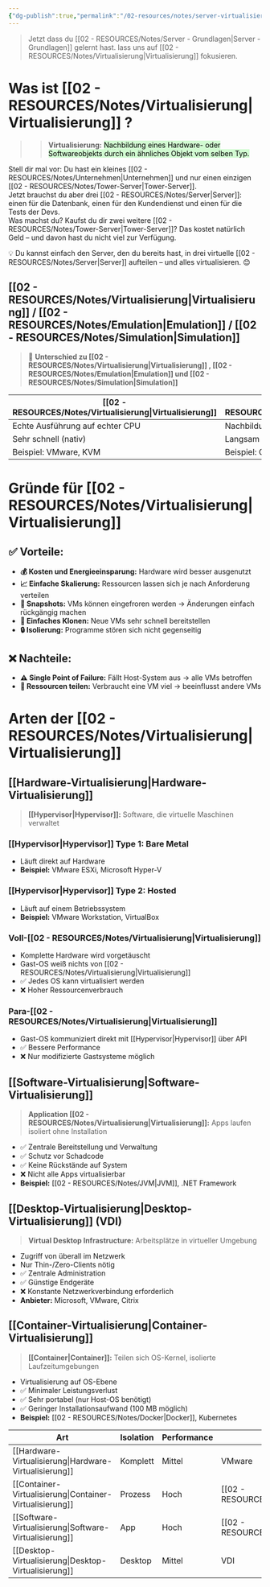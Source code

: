 ```yaml
---
{"dg-publish":true,"permalink":"/02-resources/notes/server-virtualisierung/","tags":["informatik/virtualisierung"],"noteIcon":"","updated":"2025-09-05T11:04:30.547+02:00"}
---
```


>Jetzt dass du [[02 - RESOURCES/Notes/Server - Grundlagen\|Server - Grundlagen]] gelernt hast. lass uns auf [[02 - RESOURCES/Notes/Virtualisierung\|Virtualisierung]] fokusieren.

# Was ist [[02 - RESOURCES/Notes/Virtualisierung\|Virtualisierung]] ?

> > **Virtualisierung:** <mark style="background: #BBFABBA6;">Nachbildung eines Hardware- oder Softwareobjekts durch ein ähnliches Objekt vom selben Typ.</mark>

Stell dir mal vor: Du hast ein kleines [[02 - RESOURCES/Notes/Unternehmen\|Unternehmen]] und nur einen einzigen [[02 - RESOURCES/Notes/Tower-Server\|Tower-Server]].  
Jetzt brauchst du aber drei [[02 - RESOURCES/Notes/Server\|Server]]: einen für die Datenbank, einen für den Kundendienst und einen für die Tests der Devs.  
Was machst du? Kaufst du dir zwei weitere [[02 - RESOURCES/Notes/Tower-Server\|Tower-Server]]? Das kostet natürlich Geld – und davon hast du nicht viel zur Verfügung.

💡 Du kannst einfach den Server, den du bereits hast, in drei virtuelle [[02 - RESOURCES/Notes/Server\|Server]] aufteilen – und alles virtualisieren. 😊

## [[02 - RESOURCES/Notes/Virtualisierung\|Virtualisierung]] / [[02 - RESOURCES/Notes/Emulation\|Emulation]] / [[02 - RESOURCES/Notes/Simulation\|Simulation]]

> 🔄 **Unterschied zu [[02 - RESOURCES/Notes/Virtualisierung\|Virtualisierung]] ,  [[02 - RESOURCES/Notes/Emulation\|Emulation]] und [[02 - RESOURCES/Notes/Simulation\|Simulation]]**

| [[02 - RESOURCES/Notes/Virtualisierung\|Virtualisierung]]             | [[02 - RESOURCES/Notes/Emulation\|Emulation]]                | [[02 - RESOURCES/Notes/Simulation\|Simulation]]                      |
| ------------------------------- | ---------------------------- | ----------------------------------- |
| Echte Ausführung auf echter CPU | Nachbildung fremder Hardware | Nachbildung des **Verhaltens**      |
| Sehr schnell (nativ)            | Langsam (wegen Übersetzung)  | Geschwindigkeit variabel            |
| Beispiel: VMware, KVM           | Beispiel: QEMU, Yuzu         | Beispiel: GNS3, Flugsimulator, NS-3 |

# Gründe für [[02 - RESOURCES/Notes/Virtualisierung\|Virtualisierung]]

## ✅ Vorteile:

- **💰 Kosten und Energieeinsparung:** Hardware wird besser ausgenutzt
- **📈 Einfache Skalierung:** Ressourcen lassen sich je nach Anforderung verteilen
- **📸 Snapshots:** VMs können eingefroren werden → Änderungen einfach rückgängig machen
- **🔄 Einfaches Klonen:** Neue VMs sehr schnell bereitstellen
- **🔒 Isolierung:** Programme stören sich nicht gegenseitig

## ❌ Nachteile:

- **⚠️ Single Point of Failure:** Fällt Host-System aus → alle VMs betroffen
- **🔄 Ressourcen teilen:** Verbraucht eine VM viel → beeinflusst andere VMs

# Arten der [[02 - RESOURCES/Notes/Virtualisierung\|Virtualisierung]]

## [[Hardware-Virtualisierung\|Hardware-Virtualisierung]]

> **[[Hypervisor\|Hypervisor]]:** Software, die virtuelle Maschinen verwaltet

### [[Hypervisor\|Hypervisor]] Type 1: Bare Metal

- Läuft direkt auf Hardware
- **Beispiel:** VMware ESXi, Microsoft Hyper-V

### [[Hypervisor\|Hypervisor]] Type 2: Hosted

- Läuft auf einem Betriebssystem
- **Beispiel:** VMware Workstation, VirtualBox

### Voll-[[02 - RESOURCES/Notes/Virtualisierung\|Virtualisierung]]

- Komplette Hardware wird vorgetäuscht
- Gast-OS weiß nichts von [[02 - RESOURCES/Notes/Virtualisierung\|Virtualisierung]]
- ✅ Jedes OS kann virtualisiert werden
- ❌ Hoher Ressourcenverbrauch

### Para-[[02 - RESOURCES/Notes/Virtualisierung\|Virtualisierung]]

- Gast-OS kommuniziert direkt mit [[Hypervisor\|Hypervisor]] über API
- ✅ Bessere Performance
- ❌ Nur modifizierte Gastsysteme möglich

## [[Software-Virtualisierung\|Software-Virtualisierung]]

> **Application [[02 - RESOURCES/Notes/Virtualisierung\|Virtualisierung]]:** Apps laufen isoliert ohne Installation

- ✅ Zentrale Bereitstellung und Verwaltung
- ✅ Schutz vor Schadcode
- ✅ Keine Rückstände auf System
- ❌ Nicht alle Apps virtualisierbar
- **Beispiel:** [[02 - RESOURCES/Notes/JVM\|JVM]], .NET Framework

## [[Desktop-Virtualisierung\|Desktop-Virtualisierung]] (VDI)

> **Virtual Desktop Infrastructure:** Arbeitsplätze in virtueller Umgebung

- Zugriff von überall im Netzwerk
- Nur Thin-/Zero-Clients nötig
- ✅ Zentrale Administration
- ✅ Günstige Endgeräte
- ❌ Konstante Netzwerkverbindung erforderlich
- **Anbieter:** Microsoft, VMware, Citrix

## [[Container-Virtualisierung\|Container-Virtualisierung]]

> **[[Container\|Container]]:** Teilen sich OS-Kernel, isolierte Laufzeitumgebungen

- Virtualisierung auf OS-Ebene
- ✅ Minimaler Leistungsverlust
- ✅ Sehr portabel (nur Host-OS benötigt)
- ✅ Geringer Installationsaufwand (100 MB möglich)
- **Beispiel:** [[02 - RESOURCES/Notes/Docker\|Docker]], Kubernetes

|Art|Isolation|Performance|Beispiel|
|---|---|---|---|
|[[Hardware-Virtualisierung\|Hardware-Virtualisierung]]|Komplett|Mittel|VMware|
|[[Container-Virtualisierung\|Container-Virtualisierung]]|Prozess|Hoch|[[02 - RESOURCES/Notes/Docker\|Docker]]|
|[[Software-Virtualisierung\|Software-Virtualisierung]]|App|Hoch|[[02 - RESOURCES/Notes/JVM\|JVM]]|
|[[Desktop-Virtualisierung\|Desktop-Virtualisierung]]|Desktop|Mittel|VDI|